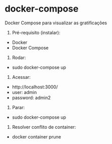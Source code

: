# docker-compose
Docker Compose para visualizar as gratificações

1. Pré-requisito (instalar):
- Docker
- Docker Compose

1. Rodar:
- sudo docker-compose up

1. Acessar:
- http://localhost:3000/
- user: admin
- password: admin2

1. Parar:
- sudo docker-compose up

1. Resolver conflito de container:
- docker container prune
